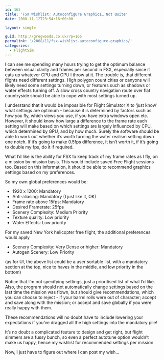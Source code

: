 ```yaml
---
id: 165
title: 'FSX Wishlist: Autoconfigure Graphics… Not Quite'
date: 2008-11-12T23:54:16+00:00

layout: single

guid: http://gregwoods.co.uk/?p=165
permalink: '/2008/11/fsx-wishlist-autoconfigure-graphics/'
categories:
  - FlightSim
---
```

I can see me spending many hours trying to get the optimum balance between visual clarity and frames per second in FSX, especially since it eats up whatever CPU and GPU I throw at it. The trouble is, that different flights need different settings. High polygon count cities or canyons will likely need some settings turning down, or features such as shadows or water effects turning off. A slow cross country navigation route over flat countryside should be able to cope with most settings turned up.

I understand that it would be impossible for Flight Simulator X to ‘just know’ what settings are optimum – because it is determined by factors such as how you fly, which views you use, if you have extra windows open etc. However, it should know how large a difference to the frame rate each setting will make based on which settings are largely influenced by CPU, which determined by GPU, and by how much. Surely the software should be able to work out whether it’s worth turning the water realism setting down one notch. If it’s going to make 0.5fps difference, it isn’t worth it, if it’s going to double my fps, do it if required.

What I’d like is the ability for FSX to keep track of my frame rates as I fly, on a mission by mission basis. This would include saved Free Flight sessions too. Based on this information, it should be able to recommend graphics settings based on my preferences.

So my own global preferences would be:

* 1920 x 1200: Mandatory
* Anti-aliasing: Mandatory (I just like it, OK)
* Frame rate above 15fps: Mandatory
* Desired Framerate: 25fps
* Scenery Complexity: Medium Priority
* Texture quality: Low priority
* Water Effects: Low priority

For my saved New York helicopter free flight, the additional preferences would apply

* Scenery Complexity: Very Dense or higher: Mandatory
* Autogen Scenery: Low Priority

(as for UI, the above list could be a user sortable list, with a mandatory section at the top, nice to haves in the middle, and low priority in the bottom)

Notice that I’m not specifying settings, just a prioritised list of what I’d like. Also, the program should not automatically change settings based on the last time the mission was flown, but should give recommendations, which you can choose to reject - if your barrel rolls were out of character; accept and save along with the mission; or accept and save globally if you were really happy with them.

These recommendations will no doubt have to include lowering your expectations if you’ve dragged all the high settings into the mandatory pile!

It’s no doubt a complicated feature to design and get right, but flight simmers are a fussy bunch, so even a perfect autotune option wouldn’t make us happy, hence my wishlist for recommended settings per mission.

Now, I just have to figure out where I can post my wish…